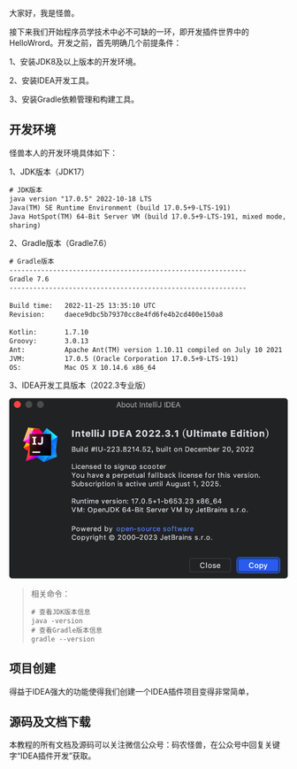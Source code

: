 大家好，我是怪兽。

接下来我们开始程序员学技术中必不可缺的一环，即开发插件世界中的HelloWrord。开发之前，首先明确几个前提条件：

1、安装JDK8及以上版本的开发环境。

2、安装IDEA开发工具。

3、安装Gradle依赖管理和构建工具。

## 开发环境

怪兽本人的开发环境具体如下：

1、JDK版本（JDK17）

```shell
# JDK版本
java version "17.0.5" 2022-10-18 LTS
Java(TM) SE Runtime Environment (build 17.0.5+9-LTS-191)
Java HotSpot(TM) 64-Bit Server VM (build 17.0.5+9-LTS-191, mixed mode, sharing)
```

2、Gradle版本（Gradle7.6）

```shell
# Gradle版本
------------------------------------------------------------
Gradle 7.6
------------------------------------------------------------

Build time:   2022-11-25 13:35:10 UTC
Revision:     daece9dbc5b79370cc8e4fd6fe4b2cd400e150a8

Kotlin:       1.7.10
Groovy:       3.0.13
Ant:          Apache Ant(TM) version 1.10.11 compiled on July 10 2021
JVM:          17.0.5 (Oracle Corporation 17.0.5+9-LTS-191)
OS:           Mac OS X 10.14.6 x86_64
```

3、IDEA开发工具版本（2022.3专业版）

![image-20230220133019093](assets/image-20230220133019093.png)

>相关命令：
>
>```shell
># 查看JDK版本信息
>java -version
># 查看Gradle版本信息
>gradle --version
>```

## 项目创建

得益于IDEA强大的功能使得我们创建一个IDEA插件项目变得非常简单，

























































## 源码及文档下载

本教程的所有文档及源码可以关注微信公众号：码农怪兽，在公众号中回复关键字“IDEA插件开发”获取。
